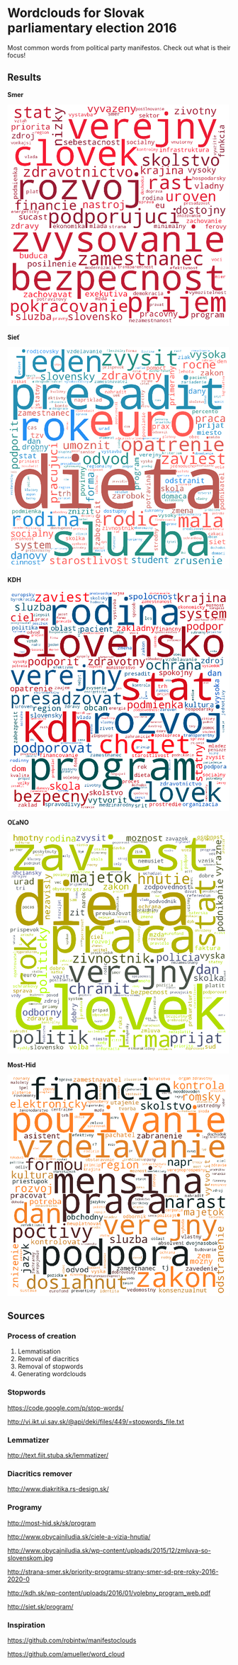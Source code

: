 # Wordclouds for Slovak parliamentary election 2016
Most common words from political party manifestos. Check out what is their focus!

## Results
**Smer**

![Smer](results/smer-500.png)

**Sieť**

![Sieť](results/siet-500.png)

**KDH**

![KDH](results/kdh-500.png)

**OĽaNO**

![OĽaNO](results/olano-500.png)

**Most-Hid**

![Most-Hid](results/most-hid-500.png)

## Sources
### Process of creation
1. Lemmatisation
2. Removal of diacritics
3. Removal of stopwords
4. Generating wordclouds

### Stopwords
https://code.google.com/p/stop-words/

http://vi.ikt.ui.sav.sk/@api/deki/files/449/=stopwords_file.txt

### Lemmatizer
http://text.fiit.stuba.sk/lemmatizer/

### Diacritics remover
http://www.diakritika.rs-design.sk/

### Programy
http://most-hid.sk/sk/program

http://www.obycajniludia.sk/ciele-a-vizia-hnutia/

http://www.obycajniludia.sk/wp-content/uploads/2015/12/zmluva-so-slovenskom.jpg

http://strana-smer.sk/priority-programu-strany-smer-sd-pre-roky-2016-2020-0

http://kdh.sk/wp-content/uploads/2016/01/volebny_program_web.pdf

http://siet.sk/program/

### Inspiration
https://github.com/robintw/manifestoclouds

https://github.com/amueller/word_cloud
